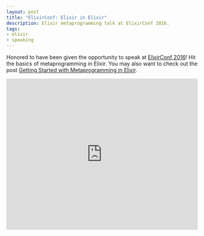 ```yaml
---
layout: post
title: "ElixirConf: Elixir in Elixir"
description: Elixir metaprogramming talk at ElixirConf 2016.
tags:
- elixir
- speaking
---
```


Honored to have been given the opportunity to speak at [ElixirConf 2016][ec]!
Hit the basics of metaprogramming in Elixir.
You may also want to check out the post [Getting Started with Metaprogramming in Elixir][post].

<iframe width="100%" height="400" src="https://www.youtube.com/embed/p8MGNw045AE" frameborder="0" allowfullscreen></iframe>

[ec]: http://elixirconf.com/
[post]: http://iamvery.com/2016/05/19/getting-started-with-elixir-metaprogramming.html
